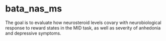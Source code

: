 # bata_nas_ms
 
 The goal is to evaluate how neurosteroid levels covary with neurobiological response to reward states in the MID task, as well as severity of anhedonia and depressive symptoms. 
